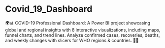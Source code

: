 # Covid_19_Dashboard
🌍📊 COVID-19 Professional Dashboard: A Power BI project showcasing global and regional insights with 8 interactive visualizations, including maps, funnel charts, and trend lines. Analyze confirmed cases, recoveries, deaths, and weekly changes with slicers for WHO regions &amp; countries. 🚀✨
